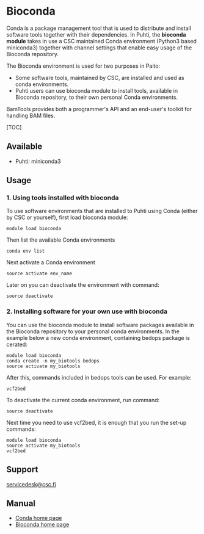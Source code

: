 # Bioconda

Conda is a package management tool that is used to distribute and install software tools together with their dependencies. In Puhti, the __bioconda module__
takes in use a CSC maintained Conda environment (Python3 based miniconda3) together with channel settings that enable easy usage of the Bioconda repository.

The Bioconda environment is used for two purposes in Paito:

-    Some software tools, maintained by CSC, are installed and used as conda environments.
-    Puhti users can use bioconda module to install tools, available in Bioconda repository, to their own personal Conda environments.


BamTools provides both a programmer's API and an end-user's toolkit for handling
BAM files.


[TOC]

## Available

-   Puhti: miniconda3



## Usage

### 1. Using tools installed with bioconda

To use software environments that are installed to Puhti using Conda (either by CSC or yourself),  first load bioconda module:
```
module load bioconda
```

Then list the available Conda environments
```
conda env list
```
Next activate a Conda environment

```
source activate env_name
```

Later on you can deactivate the environment with command:
```
source deactivate
```

### 2. Installing software for your own use with bioconda

You can use the bioconda module to install software packages available in the Bioconda repository to your personal conda environments. 
In the example below a new conda environment, containing bedops package is cerated:
```
module load bioconda
conda create -n my_biotools bedops
source activate my_biotools
```
After this, commands included in bedops tools can be used. For example:
```
vcf2bed
```
To deactivate the current conda environment, run command:

```
source deactivate
```
Next time you need to use vcf2bed, it is enough that you run the set-up commands:

```
module load bioconda
source activate my_biotools
vcf2bed
``` 
## Support

servicedesk@csc.fi

## Manual


*    [Conda home page](https://conda.io/en/latest/)
*    [Bioconda home page](https://bioconda.github.io/)



